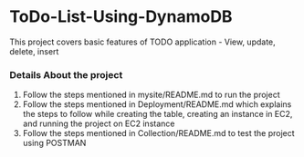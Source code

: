 # ToDo-List-Using-DynamoDB

This project covers basic features of TODO application - View, update, delete, insert

### Details About the project
1. Follow the steps mentioned in mysite/README.md to run the project
2. Follow the steps mentioned in Deployment/README.md which explains the steps to follow while creating the table, creating an instance in EC2, and running the project on EC2 instance
3. Follow the steps mentioned in Collection/README.md to test the project using POSTMAN